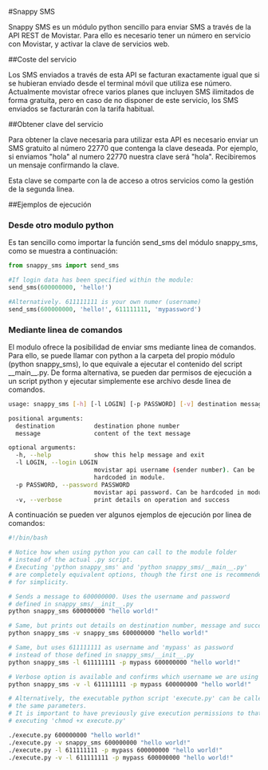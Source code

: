#Snappy SMS

Snappy SMS es un módulo python sencillo para enviar SMS a través de la API REST de Movistar. Para ello es necesario tener un número en servicio con Movistar, y activar la clave de servicios web.

##Coste del servicio

Los SMS enviados a través de esta API se facturan exactamente igual que si se hubieran enviado desde el terminal móvil que utiliza ese número. Actualmente movistar ofrece varios planes que incluyen SMS ilimitados de forma gratuita, pero en caso de no disponer de este servicio, los SMS enviados se facturarán con la tarifa habitual.

##Obtener clave del servicio

Para obtener la clave necesaria para utilizar esta API es necesario enviar un SMS gratuito al número 22770 que contenga la clave deseada. Por ejemplo, si enviamos "hola" al numero 22770 nuestra clave será "hola". Recibiremos un mensaje confirmando la clave.

Esta clave se comparte con la de acceso a otros servicios como la gestión de la segunda linea.

##Ejemplos de ejecución
### Desde otro modulo python
Es tan sencillo como importar la función send_sms del módulo snappy_sms, como se muestra a continuación:
```python
from snappy_sms import send_sms

#If login data has been specified within the module:
send_sms(600000000, 'hello!')

#Alternatively. 611111111 is your own numer (username)
send_sms(600000000, 'hello!', 611111111, 'mypassword')

```

### Mediante linea de comandos
El modulo ofrece la posibilidad de enviar sms mediante linea de comandos. Para ello, se puede llamar con python a la carpeta del propio módulo (python snappy\_sms), lo que equivale a ejecutar el contenido del script \_\_main\_\_.py. De forma alternativa, se pueden dar permisos de ejecución a un script python y ejecutar simplemente ese archivo desde linea de comandos.

```bash
usage: snappy_sms [-h] [-l LOGIN] [-p PASSWORD] [-v] destination message

positional arguments:
  destination           destination phone number
  message               content of the text message

optional arguments:
  -h, --help            show this help message and exit
  -l LOGIN, --login LOGIN
                        movistar api username (sender number). Can be
                        hardcoded in module.
  -p PASSWORD, --password PASSWORD
                        movistar api password. Can be hardcoded in module.
  -v, --verbose         print details on operation and success
```

A continuación se pueden ver algunos ejemplos de ejecución por linea de comandos:

```bash
#!/bin/bash

# Notice how when using python you can call to the module folder
# instead of the actual .py script.
# Executing 'python snappy_sms' and 'python snappy_sms/__main__.py'
# are completely equivalent options, though the first one is recommended
# for simplicity.

# Sends a message to 600000000. Uses the username and password 
# defined in snappy_sms/__init__.py
python snappy_sms 600000000 "hello world!"

# Same, but prints out details on destination number, message and success
python snappy_sms -v snappy_sms 600000000 "hello world!"

# Same, but uses 611111111 as username and 'mypass' as password 
# instead of those defined in snappy_sms/__init__.py
python snappy_sms -l 611111111 -p mypass 600000000 "hello world!"

# Verbose option is available and confirms which username we are using
python snappy_sms -v -l 611111111 -p mypass 600000000 "hello world!"

# Alternatively, the executable python script 'execute.py' can be called with
# the same parameters.
# It is important to have previously give execution permissions to that file by
# executing 'chmod +x execute.py'

./execute.py 600000000 "hello world!"
./execute.py -v snappy_sms 600000000 "hello world!"
./execute.py -l 611111111 -p mypass 600000000 "hello world!"
./execute.py -v -l 611111111 -p mypass 600000000 "hello world!"

```
